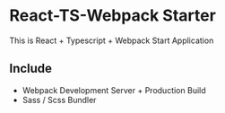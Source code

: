 # React-TS-Webpack Starter

This is React + Typescript + Webpack Start Application

## Include

- Webpack Development Server + Production Build
- Sass / Scss Bundler
